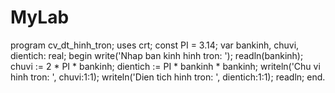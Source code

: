 # MyLab
program cv_dt_hinh_tron;
uses crt;
const
	PI = 3.14;
var bankinh, chuvi, dientich: real;
begin
	write('Nhap ban kinh hinh tron: ');
	readln(bankinh);
	chuvi := 2 * PI * bankinh;
	dientich := PI * bankinh * bankinh;
	writeln('Chu vi hinh tron: ', chuvi:1:1);
	writeln('Dien tich hinh tron: ', dientich:1:1);
	readln;
end.
